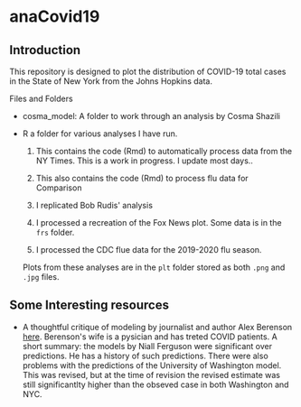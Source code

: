 # anaCovid19

## Introduction

This repository is designed to plot the distribution of COVID-19 total
cases in the State of New York from the Johns Hopkins data.


Files and Folders

- cosma_model: A folder to work through an analysis by Cosma Shazili

- R a folder for various analyses I have run.

  1. This contains the code (Rmd) to automatically process data from the
     NY Times. This is a work in progress. I update most days..
     
  2. This also contains the code (Rmd) to process flu data for
     Comparison
     
  3. I replicated Bob Rudis' analysis
  
  4. I processed a recreation of the Fox News plot. Some data is in
     the `frs` folder.
  
  5. I processed the CDC flue data for the 2019-2020 flu season.
  
  Plots from these analyses are in the `plt` folder stored as both
  `.png` and `.jpg` files.

## Some Interesting resources

- A thoughtful critique of modeling by journalist and author Alex Berenson
[here](https://www.youtube.com/watch?v=mG2vdyfLv7U). Berenson's wife is a
pysician and has treted COVID patients. A short summary: the
models by Niall Ferguson were significant over predictions. He has a 
history of such predictions.  There were also problems with the predictions
of the University of Washington model. This was revised, but at the time
of revision the revised estimate was still significantlty higher than the
obseved case in both Washington and NYC.
